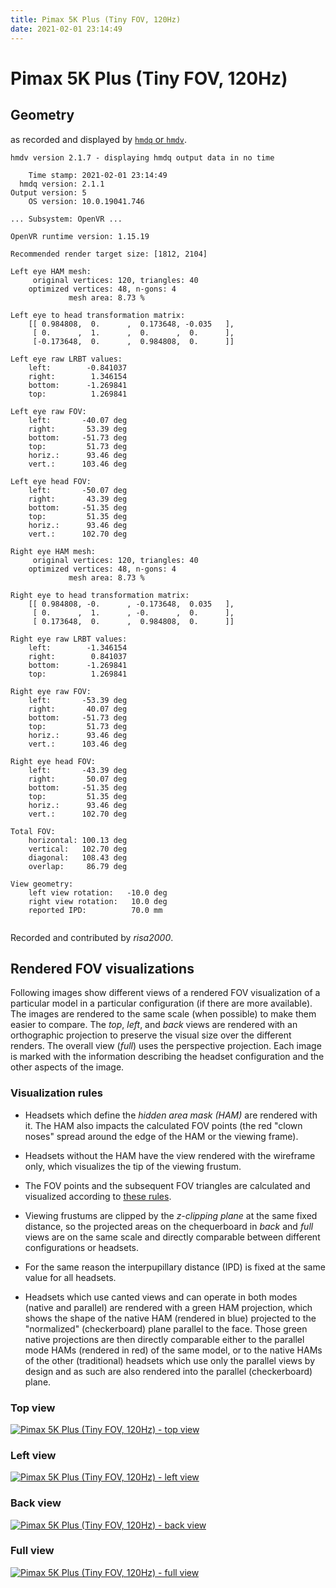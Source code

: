 ```yaml
---
title: Pimax 5K Plus (Tiny FOV, 120Hz)
date: 2021-02-01 23:14:49
---
```

# Pimax 5K Plus (Tiny FOV, 120Hz)

## Geometry

as recorded and displayed by [`hmdq` or `hmdv`](https://github.com/risa2000/hmdq).
```
hmdv version 2.1.7 - displaying hmdq output data in no time

    Time stamp: 2021-02-01 23:14:49
  hmdq version: 2.1.1
Output version: 5
    OS version: 10.0.19041.746

... Subsystem: OpenVR ...

OpenVR runtime version: 1.15.19

Recommended render target size: [1812, 2104]

Left eye HAM mesh:
     original vertices: 120, triangles: 40
    optimized vertices: 48, n-gons: 4
             mesh area: 8.73 %

Left eye to head transformation matrix:
    [[ 0.984808,  0.      ,  0.173648, -0.035   ],
     [ 0.      ,  1.      ,  0.      ,  0.      ],
     [-0.173648,  0.      ,  0.984808,  0.      ]]

Left eye raw LRBT values:
    left:        -0.841037
    right:        1.346154
    bottom:      -1.269841
    top:          1.269841

Left eye raw FOV:
    left:       -40.07 deg
    right:       53.39 deg
    bottom:     -51.73 deg
    top:         51.73 deg
    horiz.:      93.46 deg
    vert.:      103.46 deg

Left eye head FOV:
    left:       -50.07 deg
    right:       43.39 deg
    bottom:     -51.35 deg
    top:         51.35 deg
    horiz.:      93.46 deg
    vert.:      102.70 deg

Right eye HAM mesh:
     original vertices: 120, triangles: 40
    optimized vertices: 48, n-gons: 4
             mesh area: 8.73 %

Right eye to head transformation matrix:
    [[ 0.984808, -0.      , -0.173648,  0.035   ],
     [ 0.      ,  1.      , -0.      ,  0.      ],
     [ 0.173648,  0.      ,  0.984808,  0.      ]]

Right eye raw LRBT values:
    left:        -1.346154
    right:        0.841037
    bottom:      -1.269841
    top:          1.269841

Right eye raw FOV:
    left:       -53.39 deg
    right:       40.07 deg
    bottom:     -51.73 deg
    top:         51.73 deg
    horiz.:      93.46 deg
    vert.:      103.46 deg

Right eye head FOV:
    left:       -43.39 deg
    right:       50.07 deg
    bottom:     -51.35 deg
    top:         51.35 deg
    horiz.:      93.46 deg
    vert.:      102.70 deg

Total FOV:
    horizontal: 100.13 deg
    vertical:   102.70 deg
    diagonal:   108.43 deg
    overlap:     86.79 deg

View geometry:
    left view rotation:   -10.0 deg
    right view rotation:   10.0 deg
    reported IPD:          70.0 mm


```
Recorded and contributed by _risa2000_.

## Rendered FOV visualizations

Following images show different views of a rendered FOV visualization of a
particular model in a particular configuration (if there are more available).
The images are rendered to the same scale (when possible) to make them easier
to compare. The _top_, _left_, and _back_ views are rendered with an
orthographic projection to preserve the visual size over the different renders.
The overall view (_full_) uses the perspective projection. Each image is marked
with the information describing the headset configuration and the other aspects
of the image.

### Visualization rules

* Headsets which define the _hidden area mask (HAM)_ are rendered with it. The
  HAM also impacts the calculated FOV points (the red "clown noses" spread
  around the edge of the HAM or the viewing frame).

* Headsets without the HAM have the view rendered with the wireframe only, which
  visualizes the tip of the viewing frustum.

* The FOV points and the subsequent FOV triangles are calculated and visualized
  according to [these
  rules](https://risa2000.github.io/vrdocs/docs/hmd_fov_calculation).

* Viewing frustums are clipped by the _z-clipping plane_ at the same fixed
  distance, so the projected areas on the chequerboard in _back_ and _full_
  views are on the same scale and directly comparable between different
  configurations or headsets.

* For the same reason the interpupillary distance (IPD) is fixed at the same
  value for all headsets.

* Headsets which use canted views and can operate in both modes (native and
  parallel) are rendered with a green HAM projection, which shows the shape of
  the native HAM (rendered in blue) projected to the "normalized"
  (checkerboard) plane parallel to the face. Those green native projections are
  then directly comparable either to the parallel mode HAMs (rendered in red)
  of the same model, or to the native HAMs of the other (traditional) headsets
  which use only the parallel views by design and as such are also rendered
  into the parallel (checkerboard) plane.

### Top view
[![Pimax 5K Plus (Tiny FOV, 120Hz) - top view](../images/Pimax5KPlus_Tiny_Native_R120_top.dmx.png)](../images/Pimax5KPlus_Tiny_Native_R120_top.dmx.png)

### Left view
[![Pimax 5K Plus (Tiny FOV, 120Hz) - left view](../images/Pimax5KPlus_Tiny_Native_R120_left.dmx.png)](../images/Pimax5KPlus_Tiny_Native_R120_left.dmx.png)

### Back view
[![Pimax 5K Plus (Tiny FOV, 120Hz) - back view](../images/Pimax5KPlus_Tiny_Native_R120_back.dmx.png)](../images/Pimax5KPlus_Tiny_Native_R120_back.dmx.png)

### Full view
[![Pimax 5K Plus (Tiny FOV, 120Hz) - full view](../images/Pimax5KPlus_Tiny_Native_R120_over.dmx.png)](../images/Pimax5KPlus_Tiny_Native_R120_over.dmx.png)

